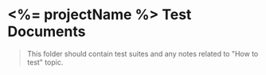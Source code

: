 # <%= projectName %> Test Documents
> This folder should contain test suites and any notes related to "How to test" topic.